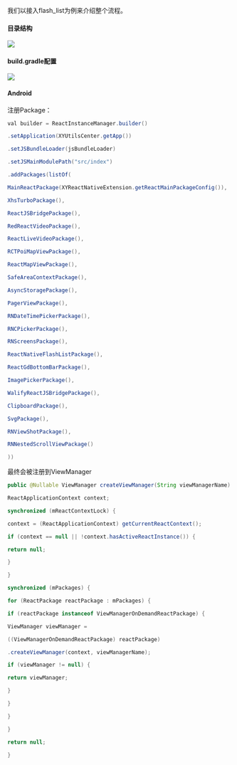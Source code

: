我们以接入flash_list为例来介绍整个流程。

#### 目录结构

![](https://xhs-doc.xhscdn.com/1040025031bpv74ir7u07b5equg?imageView2/2/w/1600)

#### build.gradle配置

![](https://xhs-doc.xhscdn.com/1040025031bpv8902nu0e1vhl2s?imageView2/2/w/1600)

#### Android

注册Package：

```java
val builder = ReactInstanceManager.builder()

.setApplication(XYUtilsCenter.getApp())

.setJSBundleLoader(jsBundleLoader)

.setJSMainModulePath("src/index")

.addPackages(listOf(

MainReactPackage(XYReactNativeExtension.getReactMainPackageConfig()),

XhsTurboPackage(),

ReactJSBridgePackage(),

RedReactVideoPackage(),

ReactLiveVideoPackage(),

RCTPoiMapViewPackage(),

ReactMapViewPackage(),

SafeAreaContextPackage(),

AsyncStoragePackage(),

PagerViewPackage(),

RNDateTimePickerPackage(),

RNCPickerPackage(),

RNScreensPackage(),

ReactNativeFlashListPackage(),

ReactGdBottomBarPackage(),

ImagePickerPackage(),

WalifyReactJSBridgePackage(),

ClipboardPackage(),

SvgPackage(),

RNViewShotPackage(),

RNNestedScrollViewPackage()

))

```

最终会被注册到ViewManager

```java
public @Nullable ViewManager createViewManager(String viewManagerName) {

ReactApplicationContext context;

synchronized (mReactContextLock) {

context = (ReactApplicationContext) getCurrentReactContext();

if (context == null || !context.hasActiveReactInstance()) {

return null;

}

}

synchronized (mPackages) {

for (ReactPackage reactPackage : mPackages) {

if (reactPackage instanceof ViewManagerOnDemandReactPackage) {

ViewManager viewManager =

((ViewManagerOnDemandReactPackage) reactPackage)

.createViewManager(context, viewManagerName);

if (viewManager != null) {

return viewManager;

}

}

}

}

return null;

}
```